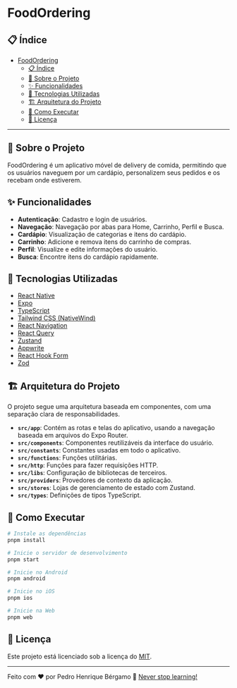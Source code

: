 # FoodOrdering

## 📋 Índice

- [FoodOrdering](#foodordering)
  - [📋 Índice](#-índice)
  - [📖 Sobre o Projeto](#-sobre-o-projeto)
  - [✨ Funcionalidades](#-funcionalidades)
  - [🚀 Tecnologias Utilizadas](#-tecnologias-utilizadas)
  - [🏗️ Arquitetura do Projeto](#️-arquitetura-do-projeto)
  - [🏁 Como Executar](#-como-executar)
  - [📝 Licença](#-licença)

---

## 📖 Sobre o Projeto

FoodOrdering é um aplicativo móvel de delivery de comida, permitindo que os usuários naveguem por um cardápio, personalizem seus pedidos e os recebam onde estiverem.

## ✨ Funcionalidades

- **Autenticação**: Cadastro e login de usuários.
- **Navegação**: Navegação por abas para Home, Carrinho, Perfil e Busca.
- **Cardápio**: Visualização de categorias e itens do cardápio.
- **Carrinho**: Adicione e remova itens do carrinho de compras.
- **Perfil**: Visualize e edite informações do usuário.
- **Busca**: Encontre itens do cardápio rapidamente.

## 🚀 Tecnologias Utilizadas

- [React Native](https://reactnative.dev/)
- [Expo](https://expo.dev/)
- [TypeScript](https://www.typescriptlang.org/)
- [Tailwind CSS (NativeWind)](https://www.nativewind.dev/)
- [React Navigation](https://reactnavigation.org/)
- [React Query](https://tanstack.com/query/v5)
- [Zustand](https://zustand-demo.pmnd.rs/)
- [Appwrite](https://appwrite.io/)
- [React Hook Form](https://react-hook-form.com/)
- [Zod](https://zod.dev/)

## 🏗️ Arquitetura do Projeto

O projeto segue uma arquitetura baseada em componentes, com uma separação clara de responsabilidades.

- **`src/app`**: Contém as rotas e telas do aplicativo, usando a navegação baseada em arquivos do Expo Router.
- **`src/components`**: Componentes reutilizáveis da interface do usuário.
- **`src/constants`**: Constantes usadas em todo o aplicativo.
- **`src/functions`**: Funções utilitárias.
- **`src/http`**: Funções para fazer requisições HTTP.
- **`src/libs`**: Configuração de bibliotecas de terceiros.
- **`src/providers`**: Provedores de contexto da aplicação.
- **`src/stores`**: Lojas de gerenciamento de estado com Zustand.
- **`src/types`**: Definições de tipos TypeScript.

## 🏁 Como Executar

```bash
# Instale as dependências
pnpm install

# Inicie o servidor de desenvolvimento
pnpm start

# Inicie no Android
pnpm android

# Inicie no iOS
pnpm ios

# Inicie na Web
pnpm web
```

## 📝 Licença

Este projeto está licenciado sob a licença do [MIT](https://choosealicense.com/licenses/mit).

---

Feito com ❤️ por Pedro Henrique Bérgamo 🚀 [Never stop learning!](https://github.com/DevPedroHB)
